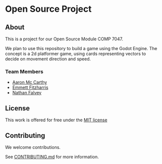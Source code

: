 # Open Source Project

## About
This is a project for our Open Source Module COMP 7047. 

We plan to use this repository to build a game using the Godot Engine.
The concept is a 2d platformer game, using cards representing vectors to decide on movement direction and speed.

### Team Members
- [Aaron Mc Carthy]()
- [Emmett Fitzharris]()
- [Nathan Falvey]()



## License 
This work is offered for free under the [MIT license](LICENSE.md)

## Contributing
We welcome contributions. 

See [CONTRIBUTING.md](CONTRIBUTING.md) for more information.